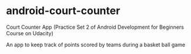 # android-court-counter
Court Counter App (Practice Set 2 of Android Development for Beginners Course on Udacity)

An app to keep track of points scored by teams during a basket ball game

